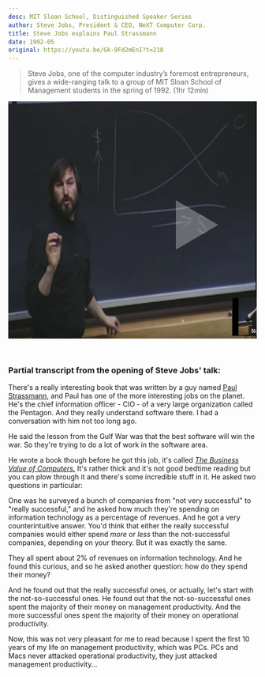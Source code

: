 ```yaml
---
desc: MIT Sloan School, Distinguished Speaker Series
author: Steve Jobs, President & CEO, NeXT Computer Corp.
title: Steve Jobs explains Paul Strassmann
date: 1992-05
original: https://youtu.be/Gk-9Fd2mEnI?t=218
---
```


> Steve Jobs, one of the computer industry’s foremost entrepreneurs, gives a wide-ranging talk 
> to a group of MIT Sloan School of Management students in the spring of 1992. (1hr 12min)

<style>
img.youtube {
  width: 700px;
  height: 480px;
  border: 2px;
}

.youtube-wrapper {
 display: inline-block;
 position: relative;
 margin-bottom: 2em;
}

.triangle {
  position: absolute;
  top: 200px;
  left: 340px;
  right: 0;
  bottom: 0;
  width: 0;
  height: 0;
  border-style: solid;
  border-width: 50px 0 50px 86.6px;
  border-color: transparent transparent transparent rgba(255, 255, 255, 0.3);
}
</style>

<div class="youtube-wrapper">
   <a href="http://www.youtube.com/watch?feature=player_embedded&v=Gk-9Fd2mEnI&t=218" target="_blank">
      <div class="triangle"></div></a>
   <a href="http://www.youtube.com/watch?feature=player_embedded&v=Gk-9Fd2mEnI&t=218" target="_blank">
      <img class="youtube" src="steve-jobs-graph.png" alt="Steve Jobs explains Paul Strassmann" />
   </a>
</div>


### Partial transcript from the opening of Steve Jobs' talk:

There's a really interesting book that was written by a guy named
[Paul Strassmann](http://strassmann.com), and Paul has one of the more
interesting jobs on the planet. He's the chief information officer -
CIO - of a very large organization called the Pentagon. And they
really understand software there. I had a conversation with him not
too long ago.

He said the lesson from the Gulf War was that the best software will
win the war. So they're trying to do a lot of work in the software area.

He wrote a book though before he got this job, it's called *[The 
Business Value of Computers.](http://www.infoeconomics.com/business-value.php)*
It's rather thick and it's not good
bedtime reading but you can plow through it and there's some 
incredible stuff in it. He asked two questions in particular:

One was he surveyed a bunch of companies from "not very successful"
to "really successful," and he asked how much they're spending on
information technology as a percentage of revenues. And he got a very
counterintuitive answer. You'd think that either the really successful
companies would either spend *more* or *less* than the not-successful
companies, depending on your theory. But it was exactly the same.

They all spent about 2% of revenues on information technology.
And he found this curious, and so he asked another question: how
do they spend their money?

And he found out that the really successful ones, or actually,
let's start with the not-so-successful ones. He found out that
the not-so-successful ones spent the majority of their money
on management productivity. And the more successful ones spent
the majority of their money on operational productivity. 

Now, this was not very pleasant for me to read because I spent
the first 10 years of my life on management productivity, which
was PCs. PCs and Macs never attacked operational productivity, 
they just attacked management productivity...

